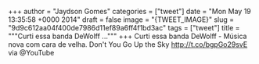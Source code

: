 
+++
author = "Jaydson Gomes"
categories = ["tweet"]
date = "Mon May 19 13:35:58 +0000 2014"
draft = false
image = "{TWEET_IMAGE}"
slug = "9d9c612aa04f400de7986d11ef89a6ff4f1bd3ac"
tags = ["tweet"]
title = """Curti essa banda DeWolff ..."""
+++
Curti essa banda DeWolff - Música nova com cara de velha. Don't You Go Up the Sky http://t.co/bgpGo29svE via @YouTube
